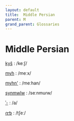 ```yaml
---
layout: default
title:  Middle Persian
parent: M
grand_parent: Glossaries
---
```


# Middle Persian


[kyš](https://en.wiktionary.org/wiki/?curid=3670941)
: /keːʃ/

[myh](https://en.wiktionary.org/wiki/?curid=3670948)
: /meːx/

[myhn'](https://en.wiktionary.org/wiki/?curid=3670949)
: /meːhan/

[synmwlw](https://en.wiktionary.org/wiki/?curid=3849968)
: /seːnmuɾw/

[ʾ-](https://en.wiktionary.org/wiki/?curid=6269012)
: /a/

[𐭬𐭤](https://en.wiktionary.org/wiki/?curid=3839124)
: /tʃeː/


